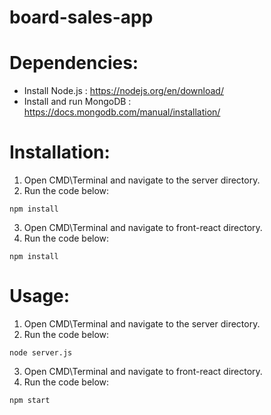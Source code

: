 # board-sales-app

# Dependencies: 

* Install Node.js : https://nodejs.org/en/download/
* Install and run MongoDB : https://docs.mongodb.com/manual/installation/

# Installation:

1. Open CMD\Terminal and navigate to the server directory.
2. Run the code below:

```
npm install
```

3. Open CMD\Terminal and navigate to front-react directory.
4. Run the code below:

```
npm install
```

# Usage:

1. Open CMD\Terminal and navigate to the server directory.
2. Run the code below:

```
node server.js
```

3. Open CMD\Terminal and navigate to front-react directory.
4. Run the code below:

```
npm start
```


